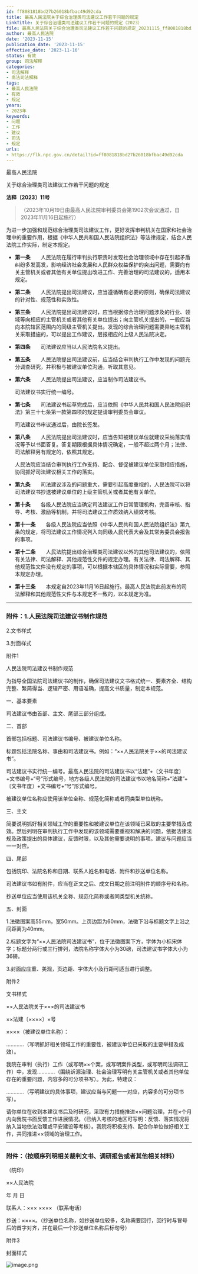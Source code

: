 ```yaml
---
id: ff8081818bd27b26018bfbac49d92cda
title: 最高人民法院关于综合治理类司法建议工作若干问题的规定
LinkTitle: 关于综合治理类司法建议工作若干问题的规定（2023）
file: 最高人民法院关于综合治理类司法建议工作若干问题的规定_20231115_ff8081818bd27b26018bfbac49d92cda.docx
author: 最高人民法院
date: '2023-11-15'
publication_date: '2023-11-15'
effective_date: '2023-11-16'
status: 有效
group: 司法解释
categories:
- 司法解释
- 高法司法解释
tags:
- 最高人民法院
- 有效
- 规定
years:
- 2023年
keywords:
- 问题
- 工作
- 建议
- 司法
- 规定
urls:
- https://flk.npc.gov.cn/detail?id=ff8081818bd27b26018bfbac49d92cda
---
```


最高人民法院

关于综合治理类司法建议工作若干问题的规定

**法释〔2023〕11号**

> （2023年10月19日由最高人民法院审判委员会第1902次会议通过，自2023年11月16日起施行）

为进一步加强和规范综合治理类司法建议工作，更好发挥审判机关在国家和社会治理中的重要作用，根据《中华人民共和国人民法院组织法》等法律规定，结合人民法院工作实际，制定本规定。

- **第一条**　　人民法院在履行审判执行职责时发现社会治理领域中存在引起矛盾纠纷多发高发，影响经济社会发展和人民群众权益保护的突出问题，需要向有关主管机关或者其他有关单位提出改进工作、完善治理的司法建议的，适用本规定。

- **第二条**　　人民法院提出司法建议，应当遵循确有必要的原则，确保司法建议的针对性、规范性和实效性。

- **第三条**　　人民法院提出司法建议时，应当根据综合治理问题涉及的行业、领域等向相应的主管机关或者其他有关单位提出；向主管机关提出的，一般应当向本院辖区范围内的同级主管机关提出。发现的综合治理问题需要异地主管机关采取措施的，可以提出工作建议，层报相应的上级人民法院决定。

- **第四条**　　司法建议应当以人民法院名义提出。

- **第五条**　　人民法院提出司法建议前，应当结合审判执行工作中发现的问题充分调查研究，并积极与被建议单位沟通，听取其意见。

- **第六条**　　人民法院提出司法建议，应当制作司法建议书。

  司法建议书实行统一编号。

- **第七条**　　司法建议书起草完成后，应当依照《中华人民共和国人民法院组织法》第三十七条第一款第四项的规定提请审判委员会审议。

  司法建议书审议通过后，由院长签发。

- **第八条**　　人民法院提出司法建议时，应当告知被建议单位就建议采纳落实情况等予以书面答复。答复期限根据具体情况确定，一般不超过两个月；法律、司法解释另有规定的，依照其规定。

  人民法院应当结合审判执行工作支持、配合、督促被建议单位采取相应措施，协同抓好司法建议相关工作的落实。

- **第九条**　　司法建议涉及的问题重大，需要引起高度重视的，人民法院可以将司法建议书抄送被建议单位的上级主管机关或者其他有关单位。

- **第十条**　　各级人民法院应当确定司法建议工作日常管理机构，完善审核、指导、考核、激励等机制，并将司法建议工作质效纳入绩效考核。

- **第十一条**　　各级人民法院应当依照《中华人民共和国人民法院组织法》第九条的规定，将司法建议工作情况列入向同级人民代表大会及其常务委员会报告的事项。

- **第十二条**　　人民法院提出综合治理类司法建议以外的其他司法建议的，依照有关法律、司法解释、其他规范性文件的规定办理。有关法律、司法解释、其他规范性文件没有规定的事项，可以根据本辖区的具体情况和实际需要，参照本规定办理。

- **第十三条**　　本规定自2023年11月16日起施行。最高人民法院此前发布的司法解释和其他规范性文件与本规定不一致的，以本规定为准。

---

### 附件：1.人民法院司法建议书制作规范

  2.文书样式

  3.封面样式

  附件1

  人民法院司法建议书制作规范

  为指导全国法院司法建议书的制作，确保司法建议文书格式统一、要素齐全、结构完整、繁简得当、逻辑严密、用语准确，提高文书质量，制定本规范。

  一、基本要素

  司法建议书由首部、主文、尾部三部分组成。

  二、首部

  首部包括标题、司法建议书编号、被建议单位名称。

  标题包括法院名称、事由和司法建议书。例如：“××人民法院关于××的司法建议书”。

  司法建议书实行统一编号。最高人民法院的司法建议书以“法建”+〔文书年度〕+文书编号+“号”形式编号，地方各级人民法院的司法建议书以地名简称+“法建”+〔文书年度〕+文书编号+“号”形式编号。

  被建议单位名称应使用该单位全称、规范化简称或者同类型单位统称。

  三、主文

  简要说明抓好相关领域工作的重要性和被建议单位在该领域已采取的主要举措及成效。然后列明在审判执行工作中发现的该领域需要重视和解决的问题，依据法律法规及政策提出的具体建议，反馈时限，以及其他需要说明的事项。建议与问题应当一一对应。

  四、尾部

  包括院印、法院名称和日期、联系人姓名和电话、附件和抄送单位名称。

  司法建议书如有附件，应当在正文之后、成文日期之前注明附件的顺序号和名称。

  抄送单位应当使用该机关全称、规范化简称或者同类型机关统称。

  五、封面

  1.法徽图案高55mm，宽50mm。上页边距为60mm，法徽下沿与标题文字上沿之间距离为40mm。

  2.标题文字为“××人民法院司法建议书”，位于法徽图案下方，字体为小标宋体字；标题分两行或三行排列，法院名称字体大小为30磅，司法建议书字体大小为36磅。

  3.封面应庄重、美观，页边距、字体大小及行距可适当进行调整。

  附件2

  文书样式

  ××人民法院关于×××的司法建议书

  ××法建〔××××〕×号

  ××××（被建议单位名称）：

  …………（写明抓好相关领域工作的重要性，被建议单位已采取的主要举措及成效）。

  我院在审判（执行）工作（或写明××个案，或写明案件类型，或写明司法调研工作）中，发现…………（围绕诉源治理、社会治理写明有关主管机关或者其他单位存在的重要问题，内容多的可分项书写）。为此，特建议：

  …………（写明建议的具体事项，建议应当与问题一一对应，内容多的可分项书写）。

  请你单位在收到本建议书后及时研究，采取有力措施推进××问题治理，并在×个月内向我院书面反馈工作进展情况。（已纳入考核的地区可写明：反馈、落实情况将纳入当地依法治理或平安建设等考核）。我院将积极支持、配合你单位做好相关工作，共同推进××领域的治理工作。

---

### 附件：（按顺序列明相关裁判文书、调研报告或者其他相关材料）

  （院印）

  ××人民法院

  年  月  日

  联系人：×××  ×××× （联系电话）

  抄送：××××。（抄送单位名称，如抄送单位较多，名称需要回行，回行时与冒号后的首字对齐，并在最后一个抄送单位名称后标句号）

  附件3

  封面样式

  ![image.png](../images/ff8081818bd27b26018bfbac49d92cda/image_01.png)
